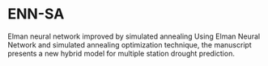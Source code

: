 # ENN-SA
Elman neural network improved by simulated annealing
Using Elman Neural Network and simulated annealing optimization technique, the manuscript presents a new hybrid model for multiple station drought prediction. 
